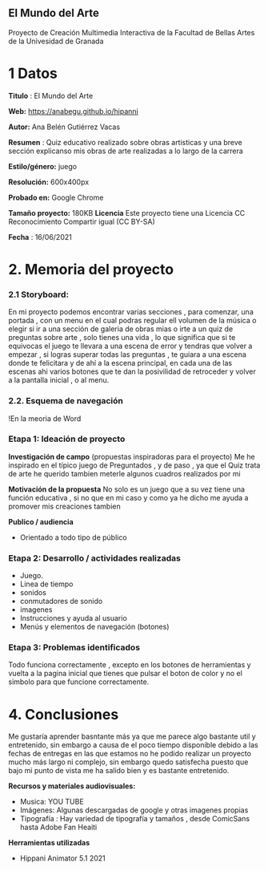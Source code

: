## El Mundo del Arte

Proyecto de Creación Multimedia Interactiva de la  Facultad de Bellas Artes de la Univesidad de Granada



# 1 Datos 



**Titulo** : El Mundo del Arte

**Web:**   https://anabegu.github.io/hipanni

**Autor:**  Ana Belén Gutiérrez Vacas

**Resumen** : Quiz educativo realizado sobre obras artisticas y una breve sección explicanso mis obras de arte realizadas a lo largo de la carrera

**Estilo/género:**  juego 

**Resolución:** 600x400px 

**Probado en:**   Google Chrome 

**Tamaño proyecto:** 180KB
**Licencia** Este proyecto tiene una Licencia CC Reconocimiento Compartir igual (CC BY-SA)

**Fecha** : 16/06/2021

# 2. Memoria del proyecto 

### 2.1 Storyboard: 
En mi proyecto podemos encontrar varias secciones , para comenzar, una portada , con un menu en el cual podras regular ell volumen de la música o  elegir si ir a  una sección de galeria de obras mias o irte a un quiz de preguntas sobre arte , solo tienes una vida , lo que significa que si te equivocas el juego te llevara a una escena de error y tendras que volver a empezar , si logras superar todas las preguntas , te guiara a una escena donde te felicitara y de ahí a la escena principal, en cada una de las escenas ahi varios botones que te dan la posivilidad de retroceder y volver a la pantalla inicial , o al menu.
### 2.2. Esquema de navegación 

!En la meoria de Word

### Etapa 1: Ideación de proyecto

**Investigación de campo** (propuestas inspiradoras para el proyecto)
Me he inspirado en el típico juego de Preguntados , y de paso , ya que el Quiz trata de arte he querido tambien meterle algunos cuadros realizados por mi

**Motivación de la propuesta** 
No solo es un juego que a su vez tiene una función educativa , si no que en mi caso y como ya he dicho me ayuda a promover mis creaciones tambien

**Publico / audiencia**

- Orientado a todo tipo de público 


### Etapa 2: Desarrollo / actividades realizadas

- Juego. 
- Linea de tiempo
- sonidos
- conmutadores de sonido
- imagenes
- Instrucciones y ayuda al usuario 
- Menús y elementos de navegación (botones)


### Etapa 3: Problemas identificados
Todo funciona correctamente , excepto en los botones de herramientas y vuelta a la pagina inicial que tienes que pulsar el boton de color y no el simbolo para que funcione correctamente.
# 4. Conclusiones 
Me gustaría aprender basntante más ya que me parece algo bastante util y entretenido, sin embargo a causa de el poco tiempo disponible debido a las fechas de entregas en las que estamos no he podido realizar un proyecto mucho más largo ni complejo, sin embargo quedo satisfecha puesto que bajo mi punto de vista me ha salido bien y es bastante entretenido.


**Recursos y materiales audiovisuales:**

* Musica: YOU TUBE
* Imágenes: Algunas descargadas de google y otras imagenes propias 
* Tipografía : Hay variedad de tipografía y tamaños , desde ComicSans hasta Adobe Fan Heaiti

**Herramientas utilizadas**

- Hippani Animator 5.1
 2021
